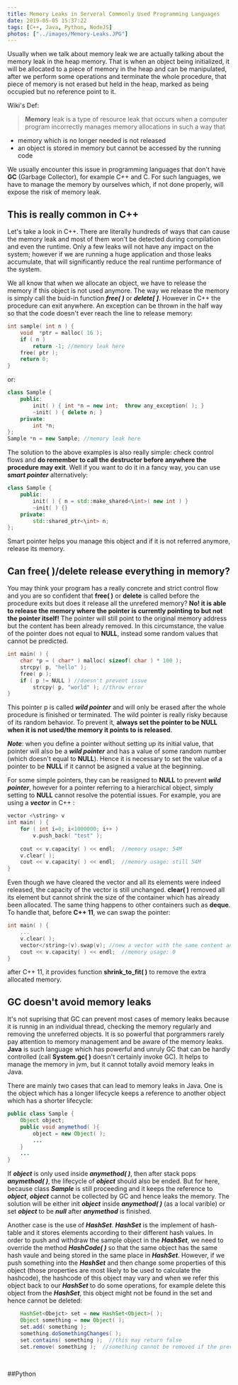 ```yaml
---
title: Memory Leaks in Serveral Commonly Used Programming Languages
date: 2019-05-05 15:37:22
tags: [C++, Java, Python, NodeJS]
photos: ["../images/Memory-Leaks.JPG"]
---
```

Usually when we talk about memory leak we are actually talking about the memory leak in the heap memory. That is when an object being initialized, it will be allocated to a piece of memory in the heap and can be manipulated, after we perform some operations and terminate the whole procedure, that piece of memory is not erased but held in the heap, marked as being occupied but no reference point to it.

Wiki's Def:
>**Memory** leak is a type of resource leak that occurs when a computer program incorrectly manages memory allocations in such a way that 
- memory which is no longer needed is not released
- an object is stored in memory but cannot be accessed by the running code

We usually encounter this issue in programming languages that don't have **GC** (Garbage Collector), for example C++ and C. For such languages, we have to manage the memory by ourselves which, if not done properly, will expose the risk of memory leak.
</br>

## This is really common in C++
Let's take a look in C++. There are literally hundreds of ways that can cause the memory leak and most of them won't be detected during compilation and even the runtime. Only a few leaks will not have any impact on the system; however if we are running a huge application and those leaks accumulate, that will significantly reduce the real runtime performance of the system.

We all know that when we allocate an object, we have to release the memory if this object is not used anymore. The way we release the memory is simply call the buid-in function ***free( )*** or ***delete[ ]***. However in C++ the procedure can exit anywhere. An exception can be thrown in the half way so that the code doesn't ever reach the line to release memory:
```c++
int sample( int n ) {
    void  *ptr = malloc( 16 );
    if ( n )
        return -1; //memory leak here
    free( ptr );
    return 0;
}
```
or:
```c++
class Sample {
    public:
        init( ) { int *n = new int;  throw any_exception( ); }
        ~init( ) { delete n; }
    private:
        int *n;
};
Sample *n = new Sample; //memory leak here
```
The solution to the above examples is also really simple: check control flows and **do remember to call the destructor before anywhere the procedure may exit**. Well if you want to do it in a fancy way, you can use ***smart pointer*** alternatively:
```c++
class Sample {
    public:
        init( ) { n = std::make_shared<\int>( new int ) }
        ~init( ) {}
    private:
        std::shared_ptr<\int> n;
};
```
Smart pointer helps you manage this object and if it is not referred anymore, release its memory.
</br>

## Can free( )/delete release everything in memory?
You may think your program has a really concrete and strict control flow and you are so confident that **free( )** or **delete** is called before the procedure exits but does it release all the unrefered memory? **No! it is able to release the memory where the pointer is currently pointing to but not the pointer itself!** The pointer will still point to the original memory address but the content has been already removed. In this circumstance, the value of the pointer does not equal to **NULL**, instead some random values that cannot be predicted.
```c++
int main( ) {
    char *p = ( char* ) malloc( sizeof( char ) * 100 );
    strcpy( p, "hello" );
    free( p );
    if ( p != NULL ) //doesn't prevent issue
        strcpy( p, "world" ); //throw error
}
```
This pointer p is called ***wild pointer*** and will only be erased after the whole procedure is finished or terminated. The wild pointer is really risky because of its random behavior. To prevent it, **always set the pointer to be NULL when it is not used/the memory it points to is released**.

***Note***: when you define a pointer without setting up its initial value, that pointer will also be a ***wild pointer*** and has a value of some random number (which doesn't equal to **NULL**). Hence it is necessary to set the value of a pointer to be **NULL** if it cannot be asigned a value at the beginning.

For some simple pointers, they can be reasigned to **NULL** to prevent ***wild pointer***, however for a pointer referring to a hierarchical object, simply setting to **NULL** cannot resolve the potential issues. For example, you are using a ***vector*** in C++ :
```c++
vector <\string> v
int main( ) {
    for ( int i=0; i<1000000; i++ )
        v.push_back( "test" );
    
    cout << v.capacity( ) << endl;  //memory usage: 54M
    v.clear( );
    cout << v.capacity( ) << endl;  //memory usage: still 54M
}
```
Even though we have cleared the vector and all its elements were indeed released, the capacity of the vector is still unchanged. **clear( )** removed all its element but cannot shrink the size of the container which has already been allocated. The same thing happens to other containers such as **deque**. To handle that, before **C++ 11**, we can swap the pointer:
```c++
int main( ) {
    ...
    v.clear( );
    vector</string>(v).swap(v); //new a vector with the same content and swap
    cout << v.capacity( ) << endl;  //memory usage: 0
}
```
after C++ 11, it provides function **shrink_to_fit( )** to remove the extra allocated memory.
</br>

## GC doesn't avoid memory leaks
It's not suprising that GC can prevent most cases of memory leaks because it is runnig in an individual thread, checking the memory regularly and removing the unreferred objects. It is so powerful that porgrammers rarely pay attention to memory management and be aware of the memory leaks. **Java** is such language which has powerful and unruly GC that can be hardly controlled (call **System.gc( )** doesn't certainly invoke GC). It helps to manage the memory in jvm, but it cannot totally avoid memory leaks in Java.

There are mainly two cases that can lead to memory leaks in Java. One is the object which has a longer lifecycle keeps a reference to another object which has a shorter lifecycle:
```java
public class Sample {
    Object object;
    public void anymethod( ){
        object = new Object( );
        ...
    }
    ...
}
```
If ***object*** is only used inside ***anymethod( )***, then after stack pops ***anymethod( )***, the lifecycle of ***object*** should also be ended. But for here, because class ***Sample*** is still proceeding and it keeps the reference to ***object***, ***object*** cannot be collected by GC and hence leaks the memory. The solution will be either init ***object*** inside ***anymethod( )*** (as a local varible) or set ***object*** to be ***null*** after ***anymethod*** is finished.

Another case is the use of ***HashSet***. ***HashSet*** is the implement of hash-table and it stores elements according to their different hash values. In order to push and withdraw the sample object in the ***HashSet***, we need to override the method ***HashCode( )*** so that the same object has the same hash vaule and being stored in the same place in ***HashSet***. However, if we push something into the ***HashSet*** and then change some properties of this object (those properties are most likely to be used to calculate the hashcode), the hashcode of this object may vary and when we refer this object back to our ***HashSet*** to do some operations, for example delete this object from the ***HashSet***, this object might not be found in the set and hence cannot be deleted:
```java
    HashSet<Obejct> set = new HashSet<Object>( );
    Object something = new Object( );
    set.add( something );
    something.doSomethingChanges( );
    set.contains( something );  //this may return false
    set.remove( something );  //something cannot be removed if the previous line returns false
```
</br>

##Python




